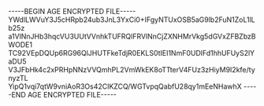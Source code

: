 -----BEGIN AGE ENCRYPTED FILE-----
YWdlLWVuY3J5cHRpb24ub3JnL3YxCi0+IFgyNTUxOSB5aG9lb2FuN1ZoL1lLb25z
a1VlNnJHb3hqcVU3UUtVVnhkTUFRQlFRVlNnCjZXNHMrVkg5dGVxZFBZbzBWODE1
TC92VEpDQUp6RG96QlJHUTFkeTdjR0EKLS0tIEI1NmF0UDlFd1hhUFUyS2lYaDU5
V3JFbHk4c2xPRHpNNzVVQmhPL2VmWkEK8oTTterV4FUz3zHiyM9I2kfe/tynyzTL
YipQ1vqi7qtW9vniAoR3Os42CIKZCQ/WGTvpqQabfU28qy1mEeNHawhX
-----END AGE ENCRYPTED FILE-----
